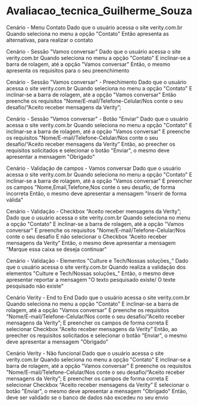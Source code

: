 # Avaliacao_tecnica_Guilherme_Souza
Cenário - Menu Contato 
Dado que o usuário acessa o site verity.com.br 
Quando seleciona no menu a opção "Contato"
Então apresenta as alternativas, para realizar o contato

Cenário - Sessão "Vamos conversar"
Dado que o usuário acessa o site verity.com.br
Quando seleciona no menu a opção "Contato"
E inclinar-se a barra de rolagem, até a opção "Vamos conversar"
Então, o mesmo apresenta os requisitos para o seu preenchimento

Cenário - Sessão "Vamos conversar" - Preechimento 
Dado que o usuário acessa o site verity.com.br
Quando seleciona no menu a opção "Contato"
E inclinar-se a barra de rolagem, até a opção "Vamos conversar"
Então preenche os requisitos "Nome/E-mail/Telefone-Celular/Nos conte o seu desafio/“Aceito receber mensagens da Verity”;

Cenário - Sessão "Vamos conversar" - Botão "Enviar"
Dado que o usuário acessa o site verity.com.br
Quando seleciona no menu a opção "Contato"
E inclinar-se a barra de rolagem, até a opção "Vamos conversar"
E preenche os requisitos "Nome/E-mail/Telefone-Celular/Nos conte o seu desafio/“Aceito receber mensagens da Verity”
Então, ao preecher os requisitos solicitados e selecionar o botão "Enviar", o mesmo deve apresentar a mensagem "Obrigado"

Cenário - Validação de campos - Vamos conversar
Dado que o usuário acessa o site verity.com.br
Quando seleciona no menu a opção "Contato"
E inclinar-se a barra de rolagem, até a opção "Vamos conversar"
E preencher os campos "Nome,Email,Telefone,Nos conte o seu desafio, de forma incorreta 
Então, o mesmo deve apresentar a mensagem "Inserir de forma válida"

Cenário - Validação - Checkbox “Aceito receber mensagens da Verity”; 
Dado que o usuário acessa o site verity.com.br
Quando seleciona no menu a opção "Contato"
E inclinar-se a barra de rolagem, até a opção "Vamos conversar"
E preenche os requisitos "Nome/E-mail/Telefone-Celular/Nos conte o seu desafio
E não selecionar o Checkbox “Aceito receber mensagens da Verity”
Então, o mesmo deve apresentar a mensagem "Marque essa caixa se deseja continuar"

Cenário - Validação - Elementos "Culture e Tech/Nossas soluções_" 
Dado que o usuário acessa o site verity.com.br
Quando realiza a validação dos elementos "Culture e Tech/Nossas soluções_"
Então, o mesmo deve apresentar reportar a mensagem "O texto pesquisado existe/ O texte pesquisado não existe"

Cenário Verity - End to End
Dado que o usuário acessa o site verity.com.br 
Quando seleciona no menu a opção "Contato"
E inclinar-se a barra de rolagem, até a opção "Vamos conversar"
E preenche os requisitos "Nome/E-mail/Telefone-Celular/Nos conte o seu desafio/“Aceito receber mensagens da Verity”;
E preencher os campos de forma correta
E selecionar Checkbox “Aceito receber mensagens da Verity”
Então, ao preecher os requisitos solicitados e selecionar o botão "Enviar", o mesmo deve apresentar a mensagem "Obrigado"

Cenário Verity - Não funcional
Dado que o usuário acessa o site verity.com.br 
Quando seleciona no menu a opção "Contato"
E inclinar-se a barra de rolagem, até a opção "Vamos conversar"
E preenche os requisitos "Nome/E-mail/Telefone-Celular/Nos conte o seu desafio/“Aceito receber mensagens da Verity”;
E preencher os campos de forma correta
E selecionar Checkbox “Aceito receber mensagens da Verity”
E selecionar o botão "Enviar", o mesmo deve apresentar a mensagem "Obrigado"
Então, deve ser validado se o banco de dados não excedeu no seu envio

